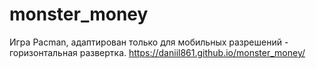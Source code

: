 # monster_money
Игра Pacman, адаптирован только для мобильных разрешений - горизонтальная развертка.
https://daniil861.github.io/monster_money/
